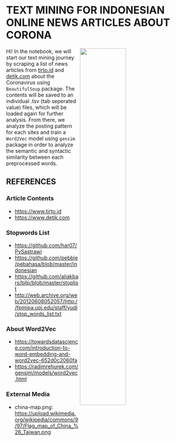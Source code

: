 # TEXT MINING FOR INDONESIAN ONLINE NEWS ARTICLES ABOUT CORONA

<img align="right" width="50%" src="https://github.com/tomytjandra/text-mining-corona-articles/blob/master/results/wordcloud.png" style="margin-right:10%">

Hi! In the notebook, we will start our text mining journey by scraping a list of news articles from [tirto.id](https://www.tirto.id) and [detik.com](https://www.detik.com) about the Coronavirus using `BeautifulSoup` package. The contents will be saved to an individual .tsv (tab seperated value) files, which will be loaded again for further analysis. From there, we analyze the posting pattern for each sites and train a `Word2Vec` model using `gensim` package in order to analyze the semantic and syntactic similarity between each preprocessed words.

## REFERENCES
### Article Contents
* https://www.tirto.id
* https://www.detik.com

### Stopwords List
* https://github.com/har07/PySastrawi
* https://github.com/pebbie/pebahasa/blob/master/indonesian
* https://github.com/aliakbars/bilp/blob/master/stoplist
* http://web.archive.org/web/20120608052057/http://fpmipa.upi.edu/staff/yudi/stop_words_list.txt

### About Word2Vec
* https://towardsdatascience.com/introduction-to-word-embedding-and-word2vec-652d0c2060fa
* https://radimrehurek.com/gensim/models/word2vec.html

### External Media
* china-map.png: https://upload.wikimedia.org/wikipedia/commons/9/97/Flag_map_of_China_%26_Taiwan.png
